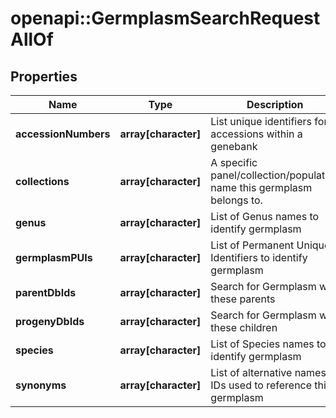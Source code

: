 # openapi::GermplasmSearchRequestAllOf

## Properties
Name | Type | Description | Notes
------------ | ------------- | ------------- | -------------
**accessionNumbers** | **array[character]** | List unique identifiers for accessions within a genebank | [optional] 
**collections** | **array[character]** | A specific panel/collection/population name this germplasm belongs to. | [optional] 
**genus** | **array[character]** | List of Genus names to identify germplasm | [optional] 
**germplasmPUIs** | **array[character]** | List of Permanent Unique Identifiers to identify germplasm | [optional] 
**parentDbIds** | **array[character]** | Search for Germplasm with these parents | [optional] 
**progenyDbIds** | **array[character]** | Search for Germplasm with these children | [optional] 
**species** | **array[character]** | List of Species names to identify germplasm | [optional] 
**synonyms** | **array[character]** | List of alternative names or IDs used to reference this germplasm | [optional] 


